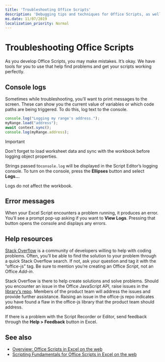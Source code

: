 ```yaml
---
title: 'Troubleshooting Office Scripts'
description: 'Debugging tips and techniques for Office Scripts, as well as help resources.'
ms.date: 11/07/2019
localization_priority: Normal
---
```


# Troubleshooting Office Scripts

As you develop Office Scripts, you may make mistakes. It’s okay. We have tools for you to use that help find problems and get your scripts working perfectly.

## Console logs

Sometimes while troubleshooting, you’ll want to print messages to the screen. These can show you the current value of variables or which code paths are being triggered. To do this, log text to the console.

```TypeScript
console.log("Logging my range's address.");
myRange.load("address");
await context.sync();
console.log(myRange.address);
```

> [!IMPORTANT]
> Don’t forget to load worksheet data and sync with the workbook before logging object properties.

Strings passed to`console.log` will be displayed in the Script Editor’s logging console. To turn on the console, press the **Ellipses** button and select **Logs...**

Logs do not affect the workbook.

## Error messages

When your Excel Script encounters a problem running, it produces an error. You’ll see a prompt pop-up asking if you want to **View Logs**. Pressing that button opens the console and displays any errors.

## Help resources

[Stack Overflow](https://stackoverflow.com/questions/tagged/office-js) is a community of developers willing to help with coding problems. Often, you’ll be able to find the solution to your problem through a quick Stack Overflow search. If not, ask your question and tag it with the “office-js” tag. Be sure to mention you’re creating an Office *Script*, not an Office *Add-in*.

Stack Overflow is there to help create solutions and solve problems. Should you encounter an issue in the Office JavaScript API, raise issues in the [library’s repo](https://github.com/OfficeDev/office-js). Members of the product team will address the issues and provide further assistance. Raising an issue in the office-js repo indicates you have found a flaw in the office-js library that the product team should address.

If there is a problem with the Script Recorder or Editor, send feedback through the **Help > Feedback** button in Excel.

## See also

- [Overview: Office Scripts in Excel on the web](../overview/overview.md)
- [Scripting Fundamentals for Office Scripts in Excel on the web](../develop/scripting-fundamentals.md)
